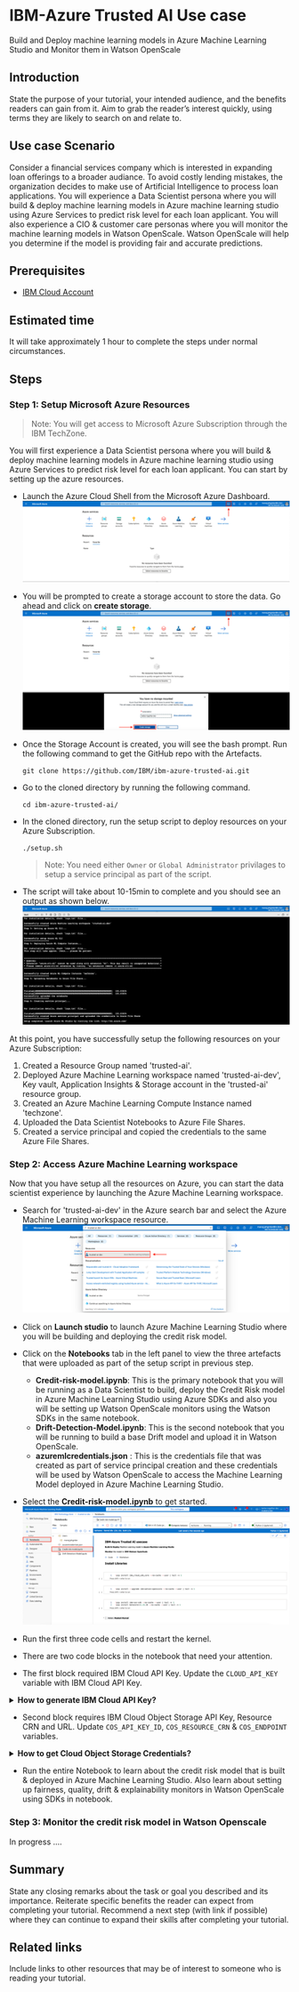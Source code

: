 # IBM-Azure Trusted AI Use case

Build and Deploy machine learning models in Azure Machine Learning Studio and Monitor them in Watson OpenScale

## Introduction

State the purpose of your tutorial, your intended audience, and the benefits readers can gain from it. Aim to grab the reader’s interest quickly, using terms they are likely to search on and relate to.

## Use case Scenario

Consider a financial services company which is interested in expanding loan offerings to a broader audiance. To avoid costly lending mistakes, the organization decides to make use of Artificial Intelligence to process loan applications. You will experience a Data Scientist persona where you will build & deploy machine learning models in Azure machine learning studio using Azure Services to predict risk level for each loan applicant. You will also experience a CIO & customer care personas where you will monitor the machine learning models in Watson OpenScale. Watson OpenScale will help you determine if the model is providing fair and accurate predictions.

## Prerequisites

* [IBM Cloud Account](https://cloud.ibm.com/)

## Estimated time

It will take approximately 1 hour to complete the steps under normal circumstances.

## Steps

### Step 1: Setup Microsoft Azure Resources

>Note: You will get access to Microsoft Azure Subscription through the IBM TechZone.

You will first experience a Data Scientist persona where you will build & deploy machine learning models in Azure machine learning studio using Azure Services to predict risk level for each loan applicant. You can start by setting up the azure resources.

- Launch the Azure Cloud Shell from the Microsoft Azure Dashboard.
![launch-cloudshell](doc/src/images/launch-cloudshell.png)

- You will be prompted to create a storage account to store the data. Go ahead and click on **create storage**.
![azure-cloudshell](doc/src/images/azure-cloudshell.png)

- Once the Storage Account is created, you will see the bash prompt. Run the following command to get the GitHub repo with the Artefacts.

    ```
    git clone https://github.com/IBM/ibm-azure-trusted-ai.git
    ```

- Go to the cloned directory by running the following command.

    ```
    cd ibm-azure-trusted-ai/
    ```

- In the cloned directory, run the setup script to deploy resources on your Azure Subscription.

    ```
    ./setup.sh
    ```

    >Note: You need either `Owner` or `Global Administrator` privilages to setup a service principal as part of the script.

- The script will take about 10-15min to complete and you should see an output as shown below.
![script-output](doc/src/images/script-output.png)

At this point, you have successfully setup the following resources on your Azure Subscription:

1. Created a Resource Group named 'trusted-ai'.
2. Deployed Azure Machine Learning workspace named 'trusted-ai-dev', Key vault, Application Insights & Storage account in the 'trusted-ai' resource group.
3. Created an Azure Machine Learning Compute Instance named 'techzone'.
4. Uploaded the Data Scientist Notebooks to Azure File Shares.
5. Created a service principal and copied the credentials to the same Azure File Shares.

### Step 2: Access Azure Machine Learning workspace

Now that you have setup all the resources on Azure, you can start the data scientist experience by launching the Azure Machine Learning workspace.

- Search for 'trusted-ai-dev' in the Azure search bar and select the Azure Machine Learning workspace resource.
![azure-ml-search](doc/src/images/azure-ml-search.png)

- Click on **Launch studio** to launch Azure Machine Learning Studio where you will be building and deploying the credit risk model.

- Click on the **Notebooks** tab in the left panel to view the three artefacts that were uploaded as part of the setup script in previous step.
    - **Credit-risk-model.ipynb**: This is the primary notebook that you will be running as a Data Scientist to build, deploy the Credit Risk model in Azure Machine Learning Studio using Azure SDKs and also you will be setting up Watson OpenScale monitors using the Watson SDKs in the same notebook.
    - **Drift-Detection-Model.ipynb**: This is the second notebook that you will be running to build a base Drift model and upload it in Watson OpenScale.
    - **azuremlcredentials.json** : This is the credentials file that was created as part of service principal creation and these credentials will be used by Watson OpenScale to access the Machine Learning Model deployed in Azure Machine Learning Studio.

- Select the **Credit-risk-model.ipynb** to get started.
![select-notebook](doc/src/images/select-notebook.png)

- Run the first three code cells and restart the kernel.

- There are two code blocks in the notebook that need your attention.

- The first block required IBM Cloud API Key. Update the `CLOUD_API_KEY` variable with IBM Cloud API Key.

<details><summary><b>How to generate IBM Cloud API Key?</b></summary>

- Login to IBM Cloud.
- Goto **[Manage > Access (IAM)](https://cloud.ibm.com/iam/overview)**.
- Select **API keys** in the left panel and click on **create**. Enter a name and description and click on **create**.
- You can download the key and copy it to clipboad. Once the popup window is dismissed you won't be able to see the API key again.

![ibm-cloud-api](doc/src/gifs/ibm-cloud-api.gif)

</details>

- Second block requires IBM Cloud Object Storage API Key, Resource CRN and URL. Update `COS_API_KEY_ID`, `COS_RESOURCE_CRN` & `COS_ENDPOINT` variables.

<details><summary><b>How to get Cloud Object Storage Credentials?</b></summary>

- Create a free [Object Storage](https://cloud.ibm.com/objectstorage/create) on IBM Cloud.

- Create a bucket in Object Storage as it will be used to store the machine learning model's training dataset and it will be accessed in OpenScale to run the Explainability monitor.

    ![ibm-cloud-object-storage](doc/src/gifs/ibm-cloud-object-storage.gif)

- Once the bucket is created, click on the **Configuration** tab and copy the **Bucket instance CRN**.

    ![cos-crn](doc/src/images/cos_crn.png)

- You will also need to copy the **public endpoint** of your bucket.

    ![cos-url](doc/src/images/cos_url.png)

- Finally create an API key to access the bucket. Click on **Service Credentials** in the left panel and click on **New credentials**. Open the credential and copy the API Key.
    
    ![cos-api](doc/src/gifs/ibm-cloud-object-storage-api.gif)

</details>

- Run the entire Notebook to learn about the credit risk model that is built & deployed in Azure Machine Learning Studio. Also learn about setting up fairness, quality, drift & explainability monitors in Watson OpenScale using SDKs in notebook.

### Step 3: Monitor the credit risk model in Watson Openscale

In progress ....

## Summary

State any closing remarks about the task or goal you described and its importance. Reiterate specific benefits the reader can expect from completing your tutorial. Recommend a next step (with link if possible) where they can continue to expand their skills after completing your tutorial.

## Related links

Include links to other resources that may be of interest to someone who is reading your tutorial.
